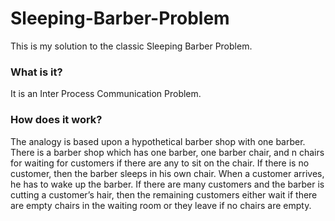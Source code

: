 # Sleeping-Barber-Problem
This is my solution to the classic Sleeping Barber Problem.

### What is it?
It is an Inter Process Communication Problem.

### How does it work?
The analogy is based upon a hypothetical barber shop with one barber. There is a barber shop which has one barber, one barber chair, and n chairs for waiting for customers if there are any to sit on the chair. If there is no customer, then the barber sleeps in his own chair. When a customer arrives, he has to wake up the barber. If there are many customers and the barber is cutting a customer’s hair, then the remaining customers either wait if there are empty chairs in the waiting room or they leave if no chairs are empty.


